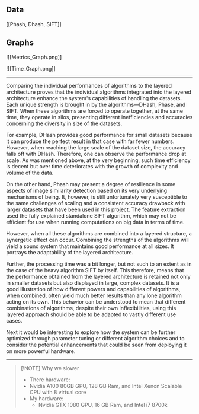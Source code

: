 ## Data
[[Phash, Dhash, SIFT]]
## Graphs

![[Metrics_Graph.png]]

![[Time_Graph.png]]

---

Comparing the individual performances of algorithms to the layered architecture proves that the individual algorithms integrated into the layered architecture enhance the system's capabilities of handling the datasets. Each unique strength is brought in by the algorithms—DHash, Phase, and SIFT. When these algorithms are forced to operate together, at the same time, they operate in silos, presenting different inefficiencies and accuracies concerning the diversity in size of the datasets.

For example, DHash provides good performance for small datasets because it can produce the perfect result in that case with far fewer numbers. However, when reaching the large scale of the dataset size, the accuracy falls off with DHash. Therefore, one can observe the performance drop at scale. As was mentioned above, at the very beginning, such time efficiency is decent but over time deteriorates with the growth of complexity and volume of the data.

On the other hand, Phash may present a degree of resilience in some aspects of image similarity detection based on its very underlying mechanisms of being. It, however, is still unfortunately very susceptible to the same challenges of scaling and a consistent accuracy drawback with larger datasets that have been used in this project. The feature extraction used the fully explained standalone SIFT algorithm, which may not be efficient for use when running computations on big data in terms of time.

However, when all these algorithms are combined into a layered structure, a synergetic effect can occur. Combining the strengths of the algorithms will yield a sound system that maintains good performance at all sizes. It portrays the adaptability of the layered architecture.

Further, the processing time was a bit longer, but not such to an extent as in the case of the heavy algorithm SIFT by itself. This therefore, means that the performance obtained from the layered architecture is retained not only in smaller datasets but also displayed in large, complex datasets. It is a good illustration of how different powers and capabilities of algorithms, when combined, often yield much better results than any lone algorithm acting on its own. This behavior can be understood to mean that different combinations of algorithms, despite their own inflexibilities, using this layered approach should be able to be adapted to vastly different use cases.  

Next it would be interesting to explore how the system can be further optimized through parameter tuning or different algorithm choices and to consider the potential enhancements that could be seen from deploying it on more powerful hardware.

---

> [!NOTE] Why we slower
> -  There hardware:
> 	- Nvidia A100 80GB GPU, 128 GB Ram, and Intel Xenon Scalable CPU with 8 virtual core
> - My hardware:
> 	- Nvidia GTX 1080 GPU, 16 GB Ram, and Intel i7 8700k